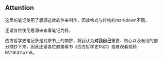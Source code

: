 ## Attention

这里的笔记使用了思源这款软件来制作，因此格式与传统的markdown不同。

还请各位使用思源来查看笔记为好。

西方哲学史笔记多是对原书上的摘抄，将我认为**对我自己**重要、核心以及有用的部分摘抄下来，因此还请各位直接看书《西方哲学史15讲》或者观看视频BV16t411p7n8。